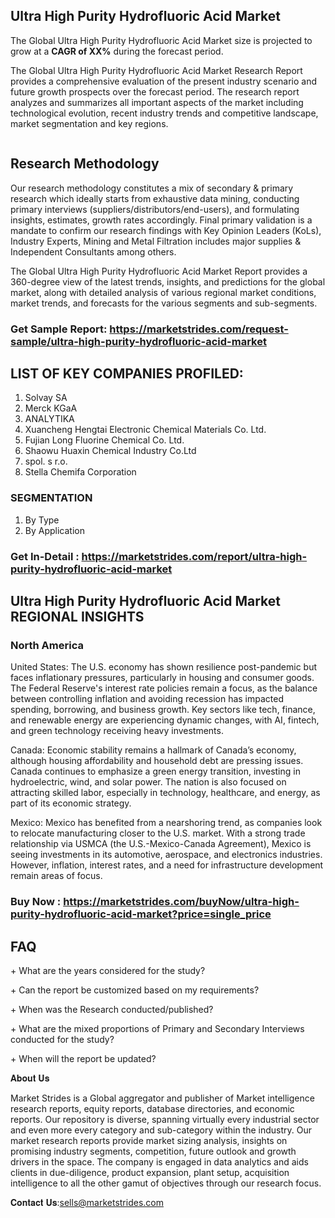 <h2>Ultra High Purity Hydrofluoric Acid Market</h2>
<p>The Global Ultra High Purity Hydrofluoric Acid Market size is projected to grow at a <strong>CAGR of XX%</strong> during the forecast period.</p>
<p>The Global Ultra High Purity Hydrofluoric Acid Market Research Report provides a comprehensive evaluation of the present industry scenario and future growth prospects over the forecast period. The research report analyzes and summarizes all important aspects of the market including technological evolution, recent industry trends and competitive landscape, market segmentation and key regions.</p>
<p><img alt="" /></p>
<h2>Research Methodology</h2>
<p>Our research methodology constitutes a mix of secondary &amp; primary research which ideally starts from exhaustive data mining, conducting primary interviews (suppliers/distributors/end-users), and formulating insights, estimates, growth rates accordingly. Final primary validation is a mandate to confirm our research findings with Key Opinion Leaders (KoLs), Industry Experts, Mining and Metal Filtration includes major supplies &amp; Independent Consultants among others.</p>
<p>The Global Ultra High Purity Hydrofluoric Acid Market Report provides a 360-degree view of the latest trends, insights, and predictions for the global market, along with detailed analysis of various regional market conditions, market trends, and forecasts for the various segments and sub-segments.</p>
<h3><strong>Get Sample Report: <a href="https://marketstrides.com/request-sample/ultra-high-purity-hydrofluoric-acid-market">https://marketstrides.com/request-sample/ultra-high-purity-hydrofluoric-acid-market</a></strong></h3>
<h2>LIST OF KEY COMPANIES PROFILED:</h2>
<ol>
<li>Solvay SA</li>
<li>Merck KGaA</li>
<li>ANALYTIKA</li>
<li>Xuancheng Hengtai Electronic Chemical Materials Co. Ltd.</li>
<li>Fujian Long Fluorine Chemical Co. Ltd.</li>
<li>Shaowu Huaxin Chemical Industry Co.Ltd</li>
<li>spol. s r.o.</li>
<li>Stella Chemifa Corporation</li>
</ol>
<h3>SEGMENTATION</h3>
<ol>
<li>By Type</li>
<li>By Application</li>
</ol>
<h3><strong>Get In-Detail : <a href="https://marketstrides.com/report/ultra-high-purity-hydrofluoric-acid-market">https://marketstrides.com/report/ultra-high-purity-hydrofluoric-acid-market</a></strong></h3>
<h2>Ultra High Purity Hydrofluoric Acid Market REGIONAL INSIGHTS</h2>
<h3>North America</h3>
<p>United States: The U.S. economy has shown resilience post-pandemic but faces inflationary pressures, particularly in housing and consumer goods. The Federal Reserve's interest rate policies remain a focus, as the balance between controlling inflation and avoiding recession has impacted spending, borrowing, and business growth. Key sectors like tech, finance, and renewable energy are experiencing dynamic changes, with AI, fintech, and green technology receiving heavy investments.</p>
<p>Canada: Economic stability remains a hallmark of Canada&rsquo;s economy, although housing affordability and household debt are pressing issues. Canada continues to emphasize a green energy transition, investing in hydroelectric, wind, and solar power. The nation is also focused on attracting skilled labor, especially in technology, healthcare, and energy, as part of its economic strategy.</p>
<p>Mexico: Mexico has benefited from a nearshoring trend, as companies look to relocate manufacturing closer to the U.S. market. With a strong trade relationship via USMCA (the U.S.-Mexico-Canada Agreement), Mexico is seeing investments in its automotive, aerospace, and electronics industries. However, inflation, interest rates, and a need for infrastructure development remain areas of focus.</p>
<h3><strong>Buy Now : <a href="https://marketstrides.com/buyNow/ultra-high-purity-hydrofluoric-acid-market?price=single_price">https://marketstrides.com/buyNow/ultra-high-purity-hydrofluoric-acid-market?price=single_price</a></strong></h3>
<h2>FAQ</h2>
<p>+ What are the years considered for the study?</p>
<p>+ Can the report be customized based on my requirements?</p>
<p>+ When was the Research conducted/published?</p>
<p>+ What are the mixed proportions of Primary and Secondary Interviews conducted for the study?</p>
<p>+ When will the report be updated?</p>
<p>𝐀𝐛𝐨𝐮𝐭 𝐔𝐬</p>
<p>Market Strides is a Global aggregator and publisher of Market intelligence research reports, equity reports, database directories, and economic reports. Our repository is diverse, spanning virtually every industrial sector and even more every category and sub-category within the industry. Our market research reports provide market sizing analysis, insights on promising industry segments, competition, future outlook and growth drivers in the space. The company is engaged in data analytics and aids clients in due-diligence, product expansion, plant setup, acquisition intelligence to all the other gamut of objectives through our research focus.</p>
<p>𝐂𝐨𝐧𝐭𝐚𝐜𝐭 𝐔𝐬:<a href="mailto:sells@marketstrides.com">sells@marketstrides.com</a></p>
